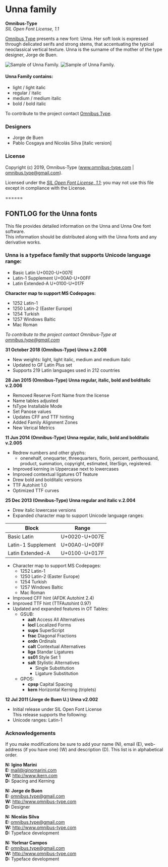 # Unna family

**Omnibus-Type**  
*SIL Open Font License, 1.1*

[Omnibus Type](http://omnibus-type.com/) presents a new font: Unna. Her soft look is expressed through delicated serifs and strong stems, that accentuating the typical neoclassical vertical texture. Unna is the surname of the mother of the type designer, Jorge de Buen.

![Sample of Unna Family.](sources/Unna-01.png "Unna Family")
![Sample of Unna Family.](sources/Unna-02.png "Unna Family")

#### Unna Family contains:
* light / light italic
* regular / italic
* medium / medium italic
* bold / bold italic

To contribute to the project contact [Omnibus Type](http://omnibus-type.com/).

### Designers

* Jorge de Buen
* Pablo Cosgaya and Nicolás Silva [italic version]

### License

Copyright (c) 2019, Omnibus-Type (www.omnibus-type.com | omnibus.type@gmail.com).

Licensed under the [*SIL Open Font License, 1.1*](http://scripts.sil.org/OFL); you may not use this file except in compliance with the License.

======
## FONTLOG for the Unna fonts

This file provides detailed information on the Unna and Unna One font software.  
This information should be distributed along with the Unna fonts and any derivative works.

### Unna is a typeface family that supports Unicode language range: 

* Basic Latin 			U+0020-U+007E
* Latin-1 Supplement 		U+00A0-U+00FF
* Latin Extended-A 		U+0100-U+017F

**Character map to support MS Codepages:**
* 1252 Latin-1
* 1250 Latin-2 (Easter Europe)
* 1254 Turkish
* 1257 Windows Baltic
* Mac Roman

*To contribute to the project contact Omnibus-Type at omnibus.type@gmail.com*

**31 October 2018 (Omnibus-Type) Unna v.2.008**
- New weights: light, light italic, medium and medium italic
- Updated to GF Latin Plus set
- Supports 219 Latin languages used in 212 countries

**28 Jan 2015 (Omnibus-Type) Unna regular, italic, bold and bolditalic v.2.006**  
- Removed Reserve Font Name from the license
- Name tables adjusted
- fsType Installable Mode
- Set Panose values
- Updates CFF and TTF hinting
- Added Family Alignment Zones
- New Verical Metrics

**11 Jun 2014 (Omnibus-Type) Unna regular, italic, bold and bolditalic v.2.005**
- Redrew numbers and other glyphs:  
    - onenehalf, onequarter, threequarters, florin, percent, perthousand, product, summation, copyright, estimated, literSign, registered.
- Improved kerning in Uppercase next to lowercases
- Improved contextual ligatures OT feature
- Drew bold and bolditalic versions
- TTF Autohint 1.0
- Optimized TTF curves

**25 Dec 2013 (Omnibus-Type) Unna regular and italic v.2.004**
- Drew italic lowercase versions
- Expanded character map to support Unicode language ranges:

Block              | Range
-------------------|--------------
Basic Latin        | U+0020-U+007E
Latin-1 Supplement | U+00A0-U+00FF
Latin Extended-A   | U+0100-U+017F

- Character map to support MS Codepages:  
  - 1252 Latin-1
  - 1250 Latin-2 (Easter Europe)
  - 1254 Turkish
  - 1257 Windows Baltic
  - Mac Roman
- Improved CFF hint (AFDK Autohint 2.4)
- Improved TTF hint (TTFAutohint 0.97)
- Updated and expanded features in OT Tables:
  - GSUB:
    * **aalt** Access All Alternatives
    * **locl** Localized Forms
    * **sups** SuperScript
    * **frac** Diagonal Fractions
    * **ordn** Ordinals
    * **calt** Contextual Alternatives
    * **liga** Standar Ligatures
    * **ss01** Style Set 1
    * **salt** Stylistic Alternatives
      * Single Substitution
      * Ligature Substitution
  - GPOS:
    * **cpsp** Capital Spacing
    * **kern** Horizontal Kerning (triplets)

**12 Jul 2011 (Jorge de Buen U.) Unna  v2.002**
- Initial release under SIL Open Font License  
This release supports the following:  
- Unicode ranges: Latin-1

### Acknowledgements

If you make modifications be sure to add your name (N), email (E), web-address
(if you have one) (W) and description (D). This list is in alphabetical order.


**N:** **Igino Marini**  
**E:** mail@iginomarini.com  
**W:** http://www.ikern.com  
**D:** Spacing and Kerning

**N:** **Jorge de Buen**  
**E:** omnibus.type@gmail.com  
**W:** http://www.omnibus-type.com  
**D:** Designer

**N:** **Nicolás Silva**  
**E:** omnibus.type@gmail.com  
**W:** http://www.omnibus-type.com  
**D:** Typeface development

**N:** **Yorlmar Campos**  
**E:** omnibus.type@gmail.com  
**W:** http://www.omnibus-type.com  
**D:** Typeface development 
